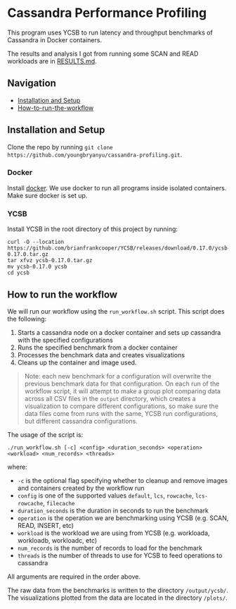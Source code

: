 # Cassandra Performance Profiling

This program uses YCSB to run latency and throughput benchmarks of Cassandra in Docker containers. 

The results and analysis I got from running some SCAN and READ workloads are in [RESULTS.md](./RESULTS.md).

## Navigation
- [Installation and Setup](#installation-and-setup)
- [How-to-run-the-workflow](#how-to-run-the-workflow)

## Installation and Setup

Clone the repo by running `git clone https://github.com/youngbryanyu/cassandra-profiling.git`.

### Docker
Install [docker](https://docs.docker.com/get-docker/). We use docker to run all programs inside isolated containers. Make sure docker is set up.

### YCSB
Install YCSB in the root directory of this project by running:
```
curl -O --location https://github.com/brianfrankcooper/YCSB/releases/download/0.17.0/ycsb-0.17.0.tar.gz
tar xfvz ycsb-0.17.0.tar.gz
mv ycsb-0.17.0 ycsb
cd ycsb
```

## How to run the workflow
We will run our workflow using the `run_workflow.sh` script. This script does the following: 
1. Starts a cassandra node on a docker container and sets up cassandra with the specified configurations
2. Runs the specified benchmark from a docker container
3. Processes the benchmark data and creates visualizations
4. Cleans up the container and image used.

> Note: each new benchmark for a configuration will overwrite the previous benchmark data for that configuration. On each run of the workflow script, it will attempt to make a group plot comparing data across all CSV files in the `output` directory, which creates a visualization to compare different configurations, so make sure the data files come from runs with the same, YCSB run configurations, but different cassandra configurations.

The usage of the script is:
```
./run_workflow.sh [-c] <config> <duration_seconds> <operation> <workload> <num_records> <threads>
```
where:
- `-c` is the optional flag specifying whether to cleanup and remove images and containers created by the workflow run
- `config` is one of the supported values `default`, `lcs`, `rowcache`, `lcs-rowcache`, `filecache`
- `duration_seconds` is the duration in seconds to run the benchmark 
- `operation` is the operation we are benchmarking using YCSB (e.g. SCAN, READ, INSERT, etc)
- `workload` is the workload we are using from YCSB (e.g. workloada, workloadb, workloadc, etc)
- `num_records` is the number of records to load for the benchmark
- `threads` is the number of threads to use for YCSB to feed operations to cassandra

All arguments are required in the order above.

The raw data from the benchmarks is written to the directory `/output/ycsb/`. The visualizations plotted from the data are located in the directory `/plots/`.
